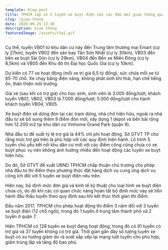 ```yaml
---
template: blog-post
title: TPHCM sắp có 5 tuyến xe buýt điện nối các đầu mối giao thông quan trọng?
slug: /giao-thong
date: 2020-09-29 13:38
description: Giao thông
featuredImage: /assets/t3a1.gif
---
```

Cụ thể, tuyến VB01 từ khu dân cư này đến Trung tâm thương mại Emart (cự ly 27km), tuyến VB02 đến sân bay Tân Sơn Nhất (cự ly 30km), VB03 đến bến xe buýt Sài Gòn (cự ly 29km), VB04 đến Bến xe Miền Đông (cự ly 8,5km) và VB05 đến Khu đô thị Đại học Quốc Gia (cự ly 10km).

Dự kiến có 77 xe hoạt động (mỗi xe trị giá 6,5 tỷ đồng), sức chứa mỗi xe từ 65-70 chỗ. Xe chạy bằng điện năng, không phát sinh khí thải, hạn chế tiếng ồn, thân thiện môi trường.

Giá vé (sau khi có trợ giá) cho học sinh, sinh viên là 3.000 đồng/lượt; khách tuyến VB01, VB02, VB03 là 7.000 đồng/lượt; 5.000 đồng/lượt cho hành khách tuyến VB04, VB05.

Xe buýt điện sẽ dừng đón tại các trạm dừng, nhà chờ hiện hữu, ngoài ra nhà đầu tư sẽ bổ sung thêm 9 điểm đón mới, xây dựng 1 depot và bến bãi rộng hơn 12.200 m2 tại khu dân cư Vinhome Grand Park (quận 9).

Nhà đầu tư đề xuất tỷ lệ trợ giá là 44% chi phí hoạt động. Sở GTVT TP cho rằng mức trợ giá trên là phù hợp với các quy định hiện hành. Lộ trình 5 tuyến chủ yếu kết nối khu dân cư mới với các điểm công cộng chưa có xe buýt phục vụ nên không ảnh hưởng nhiều đến hoạt động các tuyến xe buýt hiện hữu.

Do đó, Sở GTVT đề xuất UBND TPHCM chấp thuận chủ trương cho phép nhà đầu tư thí điểm theo phương thức đặt hàng dịch vụ cung ứng dịch vụ công ích đối với 5 tuyến xe buýt điện nêu trên.

Hiện nay, bộ định mức đơn giá và kinh tế kỹ thuật cho loại hình xe buýt điện chưa có, do đó khi các cơ quan chức năng hoàn tất bộ định mức này sẽ tiến hành đấu thầu tuyến theo quy định sau khi kết thúc thời gian thí điểm.

Đầu năm 2017, TPHCM cho phép hoạt động thí điểm 3 năm đối với 3 tuyến xe buýt điện (12 chỗ ngồi), trong đó 1 tuyến ở trung tâm thành phố và 2 tuyến ở quận 7.

Hiện TPHCM có 128 tuyến xe buýt đang hoạt động, trong đó có 91 tuyến có trợ giá và 37 tuyến không có trợ giá. Thời gian gần đây số lượng tuyến xe buýt có xu hướng giảm do rà soát sắp xếp lại mạng lưới tuyến cho phù hợp, giảm trùng lắp và tăng độ bao phủ.
